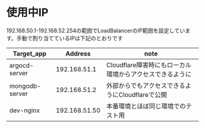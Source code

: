 # 使用中IP

192.168.50.1-192.168.52.254の範囲でLoadBalancerのIP範囲を設定しています。手動で割り当てているIPは下記のとおりです

| Target_app | Address | note |
| ---- | ---- | ------ |
| argocd-server | 192.168.51.1 | Cloudflare障害時にもローカル環境からアクセスできるように |
| mongodb-server | 192.168.51.2 | 外部からでもアクセスできるようにCloudflareで公開 |
| dev-nginx | 192.168.51.50 | 本番環境とほぼ同じ環境でのテスト用 |